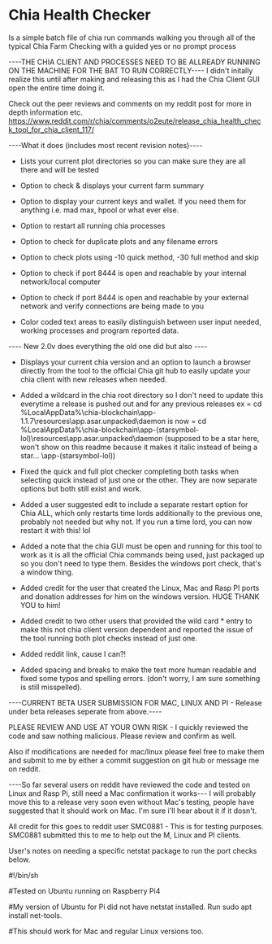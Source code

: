 # Chia Health Checker
Is a simple batch file of chia run commands walking you through all of the typical Chia Farm Checking with a guided yes or no prompt process

----THE CHIA CLIENT AND PROCESSES NEED TO BE ALLREADY RUNNING ON THE MACHINE FOR THE BAT TO RUN CORRECTLY----
I didn't initally realize this until after making and releasing this as I had the Chia Client GUI open the entire time doing it.

Check out the peer reviews and comments on my reddit post for more in depth information etc.
https://www.reddit.com/r/chia/comments/o2eute/release_chia_health_check_tool_for_chia_client_117/

----What it does (includes most recent revision notes)----

- Lists your current plot directories so you can make sure they are all there and will be tested

- Option to check & displays your current farm summary

- Option to display your current keys and wallet. If you need them for anything i.e. mad max, hpool or what ever else.

- Option to restart all running chia processes

- Option to check for duplicate plots and any filename errors

- Option to check plots using -10 quick method, -30 full method and skip

- Option to check if port 8444 is open and reachable by your internal network/local computer

- Option to check if port 8444 is open and reachable by your external network and verify connections are being made to you

- Color coded text areas to easily distinguish between user input needed, working processes and program reported data.

---- New 2.0v does everything the old one did but also ----
- Displays your current chia version and an option to launch a browser directly from the tool to the official Chia git hub to easily update your chia client with new releases when needed.

- Added a wildcard in the chia root directory so I don't need to update this everytime a release is pushed out and for any previous releases
ex = cd %LocalAppData%\chia-blockchain\app-1.1.7\resources\app.asar.unpacked\daemon
is now = cd %LocalAppData%\chia-blockchain\app-(starsymbol-lol)\resources\app.asar.unpacked\daemon
(supposed to be a star here, won't show on this readme because it makes it italic instead of being a star... \app-(starsymbol-lol))

- Fixed the quick and full plot checker completing both tasks when selecting quick instead of just one or the other. They are now separate options but both still exist and work.

- Added a user suggested edit to include a separate restart option for Chia ALL, which only restarts time lords additionally to the previous one, probably not needed but why not. If you run a time lord, you can now restart it with this! lol

- Added a note that the chia GUI must be open and running for this tool to work as it is all the official Chia commands being used, just packaged up so you don't need to type them. Besides the windows port check, that's a window thing.

- Added credit for the user that created the Linux, Mac and Rasp PI ports and donation addresses for him on the windows version. HUGE THANK YOU to him!

- Added credit to two other users that provided the wild card * entry to make this not chia client version dependent and reported the issue of the tool running both plot checks instead of just one.

- Added reddit link, cause I can?!

- Added spacing and breaks to make the text more human readable and fixed some typos and spelling errors. (don't worry, I am sure something is still misspelled).

----CURRENT BETA USER SUBMISSION FOR MAC, LINUX AND PI - Release under beta releases seperate from above.----

PLEASE REVIEW AND USE AT YOUR OWN RISK - I quickly reviewed the code and saw nothing malicious. Please review and confirm as well.

Also if modifications are needed for mac/linux please feel free to make them and submit to me by either a commit suggestion on git hub or message me on reddit.

----So far several users on reddit have reviewed the code and tested on Linux and Rasp Pi, still need a Mac confirmation it works---
I will probably move this to a release very soon even without Mac's testing, people have suggested that it should work on Mac. I'm sure i'll hear about it if it dosn't.

All credit for this goes to reddit user SMC0881 - This is for testing purposes. SMC0881 submitted this to me to help out the M, Linux and PI clients.

User's notes on needing a specific netstat package to run the port checks below.

#!/bin/sh

#Tested on Ubuntu running on Raspberry Pi4

#My version of Ubuntu for Pi did not have netstat installed. Run sudo apt install net-tools.

#This should work for Mac and regular Linux versions too.
